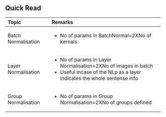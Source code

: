 
## Quick Read
| Topic        | Remarks           | 
| :------------- |:-------------|
| Batch Normalisation| <ul><li>No of params in BatchNormal=2XNo of kernals</li></ul>|
| Layer Normalisation| <ul><li>No of params in Layer Normalisation=2XNo of images in batch</li><li>Useful incase of the NLp as a layer indicates the whole sentense info</li></ul>|
| Group Normalisation| <ul><li>No of params in Group Normalisation=2XNo of groups defined</li></ul>|




